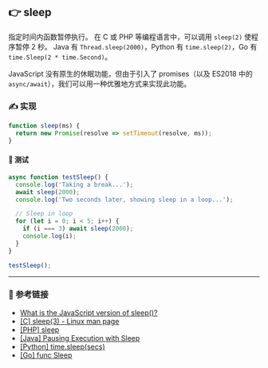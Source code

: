 ## 👉 sleep

指定时间内函数暂停执行。 在 C 或 PHP 等编程语言中，可以调用 `sleep(2)` 使程序暂停 2 秒。 Java 有 `Thread.sleep(2000)`，Python 有 `time.sleep(2)`，Go 有 `time.Sleep(2 * time.Second)`。

JavaScript 没有原生的休眠功能，但由于引入了 promises（以及 ES2018 中的 `async/await`），我们可以用一种优雅地方式来实现此功能。

### ✍️ 实现

```js
function sleep(ms) {
  return new Promise(resolve => setTimeout(resolve, ms));
}
```

#### 📌 测试

```js
async function testSleep() {
  console.log('Taking a break...');
  await sleep(2000);
  console.log('Two seconds later, showing sleep in a loop...');

  // Sleep in loop
  for (let i = 0; i < 5; i++) {
    if (i === 3) await sleep(2000);
    console.log(i);
  }
}

testSleep();
```

---

### 🔗 参考链接

- [What is the JavaScript version of sleep()?](https://stackoverflow.com/questions/951021/what-is-the-javascript-version-of-sleep)
- [[C] sleep(3) - Linux man page](https://linux.die.net/man/3/sleep)
- [[PHP] sleep](https://www.php.net/manual/en/function.sleep.php)
- [[Java] Pausing Execution with Sleep](https://docs.oracle.com/javase/tutorial/essential/concurrency/sleep.html)
- [[Python] time.sleep(secs)](https://docs.python.org/3/library/time.html#time.sleep)
- [[Go] func Sleep](https://pkg.go.dev/time#Sleep)
